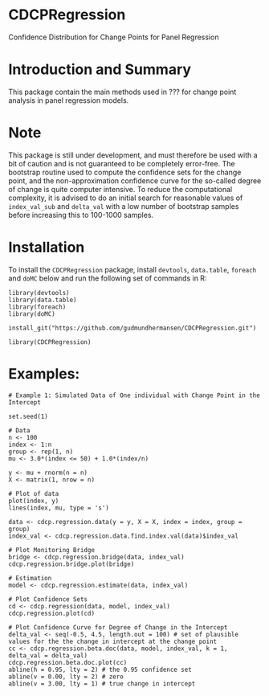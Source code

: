 # CDCPRegression
Confidence Distribution for Change Points for Panel Regression

# Introduction and Summary 

This package contain the main methods used in ??? for change point analysis in panel regression models. 


# Note

This package is still under development, and must therefore be used with a bit of caution and is not guaranteed to be completely error-free. The bootstrap routine used to compute the confidence sets for the change point, and the non-approximation confidence curve for the so-called degree of change is quite computer intensive. To reduce the computational complexity, it is advised to do an initial search for reasonable values of `index_val_sub` and `delta_val` with a low number of bootstrap samples before increasing this to 100-1000 samples. 
 


# Installation 
To install the `CDCPRegression` package, install `devtools`, `data.table`, `foreach` and `doMC` below and run the following set of commands in R: 
```
library(devtools)
library(data.table)
library(foreach)
library(doMC)

install_git("https://github.com/gudmundhermansen/CDCPRegression.git")

library(CDCPRegression)
```

# Examples: 
```
# Example 1: Simulated Data of One individual with Change Point in the Intercept

set.seed(1)

# Data
n <- 100
index <- 1:n
group <- rep(1, n)
mu <- 3.0*(index <= 50) + 1.0*(index/n)

y <- mu + rnorm(n = n)
X <- matrix(1, nrow = n)

# Plot of data
plot(index, y)
lines(index, mu, type = 's')

data <- cdcp.regression.data(y = y, X = X, index = index, group = group)
index_val <- cdcp.regression.data.find.index.val(data)$index_val

# Plot Monitoring Bridge 
bridge <- cdcp.regression.bridge(data, index_val)
cdcp.regression.bridge.plot(bridge)

# Estimation 
model <- cdcp.regression.estimate(data, index_val)

# Plot Confidence Sets 
cd <- cdcp.regression(data, model, index_val)
cdcp.regression.plot(cd)

# Plot Confidence Curve for Degree of Change in the Intercept 
delta_val <- seq(-0.5, 4.5, length.out = 100) # set of plausible values for the the change in intercept at the change point 
cc <- cdcp.regression.beta.doc(data, model, index_val, k = 1, delta_val = delta_val)
cdcp.regression.beta.doc.plot(cc)
abline(h = 0.95, lty = 2) # the 0.95 confidence set
abline(v = 0.00, lty = 2) # zero 
abline(v = 3.00, lty = 1) # true change in intercept

```
